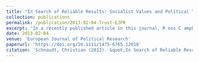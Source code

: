 ```yaml
---
title: "In Search of Reliable Results: Socialist Values and Political Trust in Unified Germany – A Comment on Campbell´s Analyses and Conclusions (peer-reviewed journal article)"
collection: publications
permalink: /publication/2013-02-04-Trust-EJPR
excerpt: 'In a recently published article in this journal, R oss C ampbell argues that adherence to socialist values establishes a hitherto neglected factor when it comes to the explanation of differences in E ast and W est G erman citizens’ political trust. As the results of his study indicate, adherence to socialist values impacts negatively on citizens’ political trust, this effect is more pronounced and more stable over time for E ast G erman as compared to W est G erman citizens and is sufficiently strong to eliminate aggregate‐level differences in political trust between East and West G ermany. However, this research note suggests that C ampbell's article contains several substantial inconsistencies and obscurities that question the reliability and validity of the empirical findings presented. It provides a re‐analysis of Campbell's main arguments and shows to what extent his initial conclusions can be upheld after the shortcomings have been remedied. The results of this re‐analysis suggest that socialist values indeed exhibit a negative impact on G erman citizens’ political trust, which is relatively stronger for E ast as compared to W est G erman citizens. However, contrary to C ampbell's initial results, the negative effect of socialist values on political trust is robust over time for both E ast and W est G erman citizens. What is more, there is no empirical evidence confirming that differences in adherence to socialist values between E ast and W est G erman citizens are sufficiently strong to account for aggregate‐level differences in political trust. In light of these findings, two of C ampbell's three main conclusions are dubious and call for further examination.'
date: 2013-02-04
venue: 'European Journal of Political Research'
paperurl: 'https://doi.org/10.1111/1475-6765.12010'
citation: 'Schnaudt, Christian (2013). &quot;In Search of Reliable Results: Socialist Values and Political Trust in Unified Germany – A Comment on Campbell´s Analyses and Conclusions.&quot; <i>European Journal of Political Research</i> 52(3), 419-430.'
---
```

